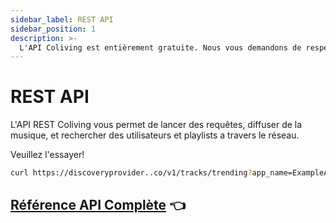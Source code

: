 ```yaml
---
sidebar_label: REST API
sidebar_position: 1
description: >-
  L'API Coliving est entièrement gratuite. Nous vous demandons de respecter les directives contenues dans ce document et de toujours créditer les artistes.
---
```


# REST API

L'API REST Coliving vous permet de lancer des requêtes, diffuser de la musique, et rechercher des utilisateurs et playlists a travers le réseau.

Veuillez l'essayer!

```bash
curl https://discoveryprovider..co/v1/tracks/trending?app_name=ExampleApp
```

## [Référence API Complète](https://audiusproject.github.io/api-docs/#-api-docs)  👈  